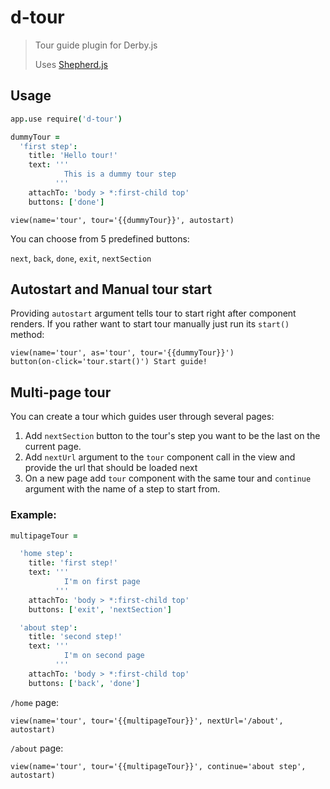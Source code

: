 # d-tour

> Tour guide plugin for Derby.js
>
> Uses [Shepherd.js](http://github.hubspot.com/shepherd/docs/welcome/)


## Usage
```coffee
app.use require('d-tour')
```

```coffee
dummyTour =
  'first step':
    title: 'Hello tour!'
    text: '''
            This is a dummy tour step
          '''
    attachTo: 'body > *:first-child top'
    buttons: ['done']
```

```jade
view(name='tour', tour='{{dummyTour}}', autostart)
```

You can choose from 5 predefined buttons:

`next`, `back`, `done`, `exit`, `nextSection`


## Autostart and Manual tour start

Providing `autostart` argument tells tour to start right after component renders. 
If you rather want to start tour manually just run its `start()` method:

```jade
view(name='tour', as='tour', tour='{{dummyTour}}')
button(on-click='tour.start()') Start guide!
```


## Multi-page tour
You can create a tour which guides user through several pages:

1. Add `nextSection` button to the tour's step you want to be the last
    on the current page.
2. Add `nextUrl` argument to the `tour` component call in the view
    and provide the url that should be loaded next
3. On a new page add `tour` component with the same tour and
    `continue` argument with the name of a step to start from.

### Example:

```coffee
multipageTour =

  'home step':
    title: 'first step!'
    text: '''
            I'm on first page
          '''
    attachTo: 'body > *:first-child top'
    buttons: ['exit', 'nextSection']

  'about step':
    title: 'second step!'
    text: '''
            I'm on second page
          '''
    attachTo: 'body > *:first-child top'
    buttons: ['back', 'done']

```

`/home` page:
```jade
view(name='tour', tour='{{multipageTour}}', nextUrl='/about', autostart)
```

`/about` page:
```jade
view(name='tour', tour='{{multipageTour}}', continue='about step', autostart)
```